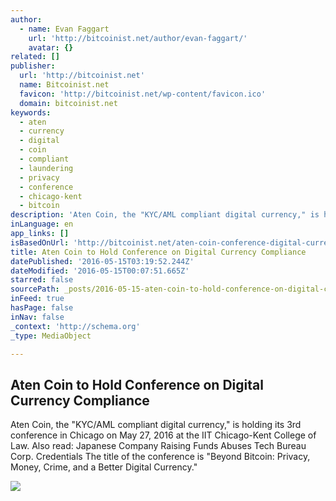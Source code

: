 ```yaml
---
author:
  - name: Evan Faggart
    url: 'http://bitcoinist.net/author/evan-faggart/'
    avatar: {}
related: []
publisher:
  url: 'http://bitcoinist.net'
  name: Bitcoinist.net
  favicon: 'http://bitcoinist.net/wp-content/favicon.ico'
  domain: bitcoinist.net
keywords:
  - aten
  - currency
  - digital
  - coin
  - compliant
  - laundering
  - privacy
  - conference
  - chicago-kent
  - bitcoin
description: 'Aten Coin, the "KYC/AML compliant digital currency," is holding its 3rd conference in Chicago on May 27, 2016 at the IIT Chicago-Kent College of Law. Also read: Japanese Company Raising Funds Abuses Tech Bureau Corp. Credentials The title of the conference is "Beyond Bitcoin: Privacy, Money, Crime, and a Better Digital Currency."'
inLanguage: en
app_links: []
isBasedOnUrl: 'http://bitcoinist.net/aten-coin-conference-digital-currency/'
title: Aten Coin to Hold Conference on Digital Currency Compliance
datePublished: '2016-05-15T03:19:52.244Z'
dateModified: '2016-05-15T00:07:51.665Z'
starred: false
sourcePath: _posts/2016-05-15-aten-coin-to-hold-conference-on-digital-currency-compliance.md
inFeed: true
hasPage: false
inNav: false
_context: 'http://schema.org'
_type: MediaObject

---
```

<article style=""><h1>Aten Coin to Hold Conference on Digital Currency Compliance</h1><p>Aten Coin, the "KYC/AML compliant digital currency," is holding its 3rd conference in Chicago on May 27, 2016 at the IIT Chicago-Kent College of Law. Also read: Japanese Company Raising Funds Abuses Tech Bureau Corp. Credentials The title of the conference is "Beyond Bitcoin: Privacy, Money, Crime, and a Better Digital Currency."</p><img src="http://bitcoinist.net/wp-content/uploads/2016/05/Aten-Coin-Conference-Chicago-Cover.png" /></article>